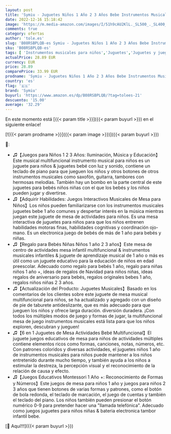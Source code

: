 ```yaml
---
layout: post
title: 'Symiu - Juguetes Niños 1 Año 2 3 Años Bebe Instrumentos Musicales Infantiles Electrónicos Juguetes Niños Niñas 2 3 4 5 Años Piano Tambor Infantil Bebe Juegos Educativos Cumpleaños Regalo Niña Niños 1 2 3 Años'
date: 2022-12-16 15:18:42
image: 'https://m.media-amazon.com/images/I/51h9cAU2KlL._SL500_._SL400_.jpg'
comments: true
category: ofertas
author: 'tole.es'
slug: 'B08RSBPLQB-es Symiu - Juguetes Niños 1 Año 2 3 Años Bebe Instrumentos...'
sku: 'B08RSBPLQB-es'
tags: [ 'Instrumentos musicales para niños','Juguetes','Juguetes y juegos','Pianos para niños','bebe','symiu','🇪🇸', ]
actualPrice: 28.89 EUR
currency: EUR
price: 28.89
comparePrice: 33.99 EUR
prodname: 'Symiu - Juguetes Niños 1 Año 2 3 Años Bebe Instrumentos Musicales Infantiles Electrónicos Juguetes Niños Niñas 2 3 4 5 Años Piano Tambor Infantil Bebe Juegos Educativos Cumpleaños Regalo Niña Niños 1 2 3 Años'
country: 'es'
flag: '🇪🇸'
brand: 'Symiu'
buyurl: 'https://www.amazon.es/dp/B08RSBPLQB/?tag=tolees-21'
descuento: '15.00'
average: '32.29'
---
```


En este momento está [{{< param title >}}]({{< param buyurl >}}) en el siguiente enlace!

[![{{< param prodname >}}]({{< param image >}})]({{< param buyurl >}})

🔎:

- ♫【Juegos para Niños 1 2 3 Años: Iluminación, Música y Educación】Este musical multifuncional instrumento musical para niños es un juguete para niños & juguetes bebé con luz y sonido, contiene un teclado de piano para que jueguen los niños y otros botones de otros instrumentos musicales como saxofón, guitarra, tambores con hermosas melodías. También hay un bombo en la parte central de este juguetes para bebés niños niñas con el que los bebés y los niños pueden jugar y divertirse.
- ♫【Adquirir Habilidades: Juegos Interactivos Musicales de Mesa para Niños】Los niños pueden familiarizarse con los instrumentos musicales juguetes bebe 1 año comunes y despertar interés en la música mientras juegan este juguete de mesa de actividades para niños. Es una mesa interactiva de juguetes para niños para que los niños entrenen habilidades motoras finas, habilidades cognitivas y coordinación ojo-mano. Es un electronica juego de bebés de más de 1 año para bebés y niñas.
- ♫【Regalo para Bebés Niñas Niños 1 año 2 3 años】Este mesa de centro de actividades mesa infantil multifuncional & instrumentos musicales infantiles & juguete de aprendizaje musical de 1 año o más es útil como un juguete educativo para la educación de niños en edad preescolar. Adecuado como regalo para bebés 1 año, regalo para niñas niños 1 año +, ideas de regalos de Navidad para niños niñas, ideas regalos de aniversario para bebés, regalos originales bebes 1 año, regalos niños niñas 2 3 años.
- ♫【Actualización del Producto: Juguetes Musicales】Basado en los comentarios de los clientes sobre este juguete de mesa musical multifuncional para niños, se ha actualizado y agregado con un diseño de pie de taburete antideslizante, que es más adecuado para que jueguen los niños y ofrece larga duración. diversión duradera. ¡Con todos los múltiples modos de juego y formas de jugar, la multifuncional mesa de juego instrumentos musicales está lista para que los niños exploren, descubran y jueguen!
- ♫【6 en 1 Juguetes de Mesa Actividades Bebé Multifuncional】El juguete juegos educativos de mesa para niños de actividades múltiples contiene elementos ricos como formas, canciones, notas, números, etc. Con patrones coloridos y diversas actividades, el juguetes niños 1 año de instrumentos musicales para niños puede mantener a los niños entretenido durante mucho tiempo, y también ayuda a los niños a estimular la destreza, la percepción visual y el reconocimiento de la relación de causa y efecto.
- ♫【Juegos Educativos Montessori 1 Año +: Reconocimiento de Formas y Números】Este juegos de mesa para niños 1 año y juegos para niños 2 3 años que tienen botones de varias formas y patrones, como el botón de bola redonda, el teclado de marcación, el juego de cuentas y también el teclado del piano. Los niños también pueden presionar el botón numérico 0-9 para pretender hacer una "llamada telefónica". Adecuado como juegos juguetes para niños niñas & bateria electronica tambor infantil bebe.

[🛒 Aquí!!!]({{< param buyurl >}})

